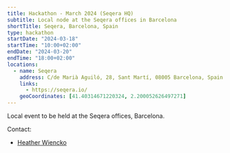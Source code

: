 ```yaml
---
title: Hackathon - March 2024 (Seqera HQ)
subtitle: Local node at the Seqera offices in Barcelona
shortTitle: Seqera, Barcelona, Spain
type: hackathon
startDate: "2024-03-18"
startTime: "10:00+02:00"
endDate: "2024-03-20"
endTime: "18:00+02:00"
locations:
  - name: Seqera
    address: C/de Marià Aguiló, 28, Sant Martí, 08005 Barcelona, Spain
    links:
      - https://seqera.io/
    geoCoordinates: [41.40314671220324, 2.200052626497271]
---
```


Local event to be held at the Seqera offices, Barcelona.

Contact:

- [<i class="fab fa-slack"></i> Heather Wiencko](https://nfcore.slack.com/team/U06135C91N2)
